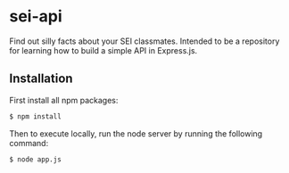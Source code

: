 # sei-api

Find out silly facts about your SEI classmates. Intended to be a repository for learning how to build a simple API in Express.js.

## Installation

First install all npm packages:

```bash
$ npm install
```

Then to execute locally, run the node server by running the following command:

```bash
$ node app.js
```

